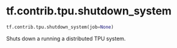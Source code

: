 <div itemscope itemtype="http://developers.google.com/ReferenceObject">
<meta itemprop="name" content="tf.contrib.tpu.shutdown_system" />
<meta itemprop="path" content="Stable" />
</div>

# tf.contrib.tpu.shutdown_system

``` python
tf.contrib.tpu.shutdown_system(job=None)
```

Shuts down a running a distributed TPU system.
